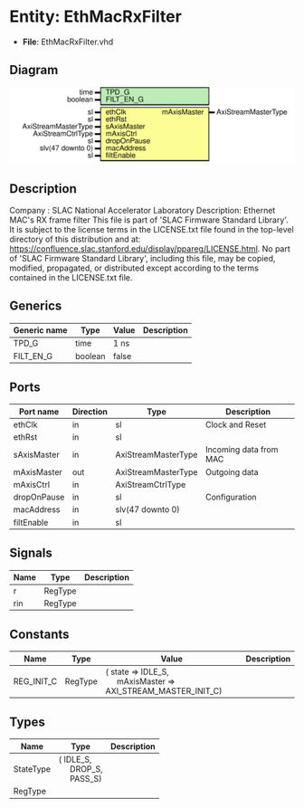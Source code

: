 # Entity: EthMacRxFilter

- **File**: EthMacRxFilter.vhd
## Diagram

![Diagram](EthMacRxFilter.svg "Diagram")
## Description

Company    : SLAC National Accelerator Laboratory
Description: Ethernet MAC's RX frame filter
This file is part of 'SLAC Firmware Standard Library'.
It is subject to the license terms in the LICENSE.txt file found in the
top-level directory of this distribution and at:
   https://confluence.slac.stanford.edu/display/ppareg/LICENSE.html.
No part of 'SLAC Firmware Standard Library', including this file,
may be copied, modified, propagated, or distributed except according to
the terms contained in the LICENSE.txt file.
## Generics

| Generic name | Type    | Value | Description |
| ------------ | ------- | ----- | ----------- |
| TPD_G        | time    | 1 ns  |             |
| FILT_EN_G    | boolean | false |             |
## Ports

| Port name   | Direction | Type                | Description            |
| ----------- | --------- | ------------------- | ---------------------- |
| ethClk      | in        | sl                  | Clock and Reset        |
| ethRst      | in        | sl                  |                        |
| sAxisMaster | in        | AxiStreamMasterType | Incoming data from MAC |
| mAxisMaster | out       | AxiStreamMasterType | Outgoing data          |
| mAxisCtrl   | in        | AxiStreamCtrlType   |                        |
| dropOnPause | in        | sl                  | Configuration          |
| macAddress  | in        | slv(47 downto 0)    |                        |
| filtEnable  | in        | sl                  |                        |
## Signals

| Name | Type    | Description |
| ---- | ------- | ----------- |
| r    | RegType |             |
| rin  | RegType |             |
## Constants

| Name       | Type    | Value                                                                                                              | Description |
| ---------- | ------- | ------------------------------------------------------------------------------------------------------------------ | ----------- |
| REG_INIT_C | RegType |  (       state       => IDLE_S,<br><span style="padding-left:20px">       mAxisMaster => AXI_STREAM_MASTER_INIT_C) |             |
## Types

| Name      | Type                                                                                               | Description |
| --------- | -------------------------------------------------------------------------------------------------- | ----------- |
| StateType | ( IDLE_S,<br><span style="padding-left:20px"> DROP_S,<br><span style="padding-left:20px"> PASS_S)  |             |
| RegType   |                                                                                                    |             |

